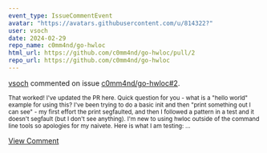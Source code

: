 ```yaml
---
event_type: IssueCommentEvent
avatar: "https://avatars.githubusercontent.com/u/814322?"
user: vsoch
date: 2024-02-29
repo_name: c0mm4nd/go-hwloc
html_url: https://github.com/c0mm4nd/go-hwloc/pull/2
repo_url: https://github.com/c0mm4nd/go-hwloc
---
```


<a href='https://github.com/vsoch' target='_blank'>vsoch</a> commented on issue <a href='https://github.com/c0mm4nd/go-hwloc/pull/2' target='_blank'>c0mm4nd/go-hwloc#2</a>.

<small>That worked! I've updated the PR here. Quick question for you - what is a "hello world" example for using this? I've been trying to do a basic init and then "print something out I can see" - my first effort the print segfaulted, and then I followed a pattern in a test and it doesn't segfault (but I don't see anything). I'm new to using hwloc outside of the command line tools so apologies for my naivete. Here is what I am testing:...</small>

<a href='https://github.com/c0mm4nd/go-hwloc/pull/2' target='_blank'>View Comment</a>